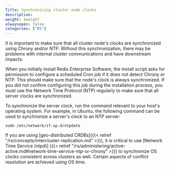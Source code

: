 ```yaml
---
Title: Synchronizing cluster node clocks
description:
weight: $weight
alwaysopen: false
categories: ["RS"]
---
```

It is important to make sure that all cluster node's clocks are synchronized
using Chrony and/or NTP. Without this synchronization, there may be
problems with internal cluster communications and have downstream
impacts.

When you initially install Redis Enterprise Software, the install script
asks for permission to configure a scheduled Cron job if it does not
detect Chrony or NTP. This should make sure that the node's clock is always
synchronized. If you did not confirm configuring this job during the
installation process, you must use the Network Time Protocol (NTP)
regularly to make sure that all server clocks are synchronized.

To synchronize the server clock, run the command relevant to your host's
operating system. For example, in Ubuntu, the following command can be
used to synchronize a server's clock to an NTP server:

```src
sudo /etc/network/if-up.d/ntpdate
```

If you are using [geo-distributed CRDBs]({{< relref "/rs/concepts/intercluster-replication.md" >}}), it is critical to use [Network Time Service (ntpd)]
({{< relref "/rs/administering/active-active.md#network-time-service-ntp-or-chrony" >}})
to synchronize OS clocks consistent across clusters as well. Certain aspects of conflict
resolution are achieved using OS time.
